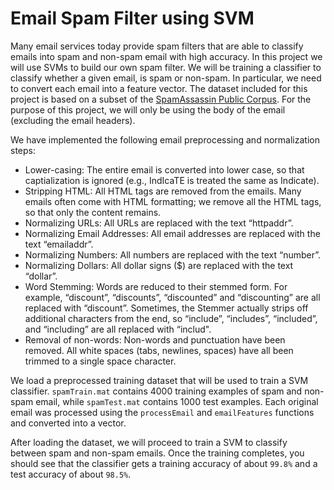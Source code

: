 # Email Spam Filter using SVM

Many email services today provide spam filters that are able to classify emails into spam and non-spam email with high accuracy. In this project we will use SVMs to build our own spam filter. We will be training a classifier to classify whether a given email, is spam or non-spam. In particular, we need to convert each email into a feature vector. The dataset included for this project is based on a subset of the [SpamAssassin Public Corpus](https://spamassassin.apache.org/old/publiccorpus/). For the purpose of this project, we will only be using the body of the email (excluding the email headers).

We have implemented the following email preprocessing and normalization steps:
- Lower-casing: The entire email is converted into lower case, so that captialization is ignored (e.g., IndIcaTE is treated the same as Indicate).
- Stripping HTML: All HTML tags are removed from the emails. Many emails often come with HTML formatting; we remove all the HTML tags, so that only the content remains.
- Normalizing URLs: All URLs are replaced with the text “httpaddr”.
- Normalizing Email Addresses: All email addresses are replaced with the text “emailaddr”.
- Normalizing Numbers: All numbers are replaced with the text “number”.
- Normalizing Dollars: All dollar signs ($) are replaced with the text “dollar”.
- Word Stemming: Words are reduced to their stemmed form. For example, “discount”, “discounts”, “discounted” and “discounting” are all replaced with “discount”. Sometimes, the Stemmer actually strips off additional characters from the end, so “include”, “includes”, “included”, and “including” are all replaced with “includ".
- Removal of non-words: Non-words and punctuation have been removed. All white spaces (tabs, newlines, spaces) have all been trimmed to a single space character.

We load a preprocessed training dataset that will be used to train a SVM classifier. `spamTrain.mat` contains 4000 training examples of spam and non-spam email, while `spamTest.mat` contains 1000 test examples. Each original email was processed using the `processEmail` and `emailFeatures` functions and converted into a vector.

After loading the dataset, we will proceed to train a SVM to classify between spam and non-spam emails. Once the training completes, you should see that the classifier gets a training accuracy of about `99.8%` and a test accuracy of about `98.5%`.